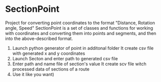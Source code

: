 # SectionPoint
Project for converting point coordinates to the format "Distance, Rotation angle, Speed"
SectionPoint is a set of classes and functions for working with coordinates and converting them into points and segments, 
and then into the above-described format.

1. Launch python generator of point in additonal folder
  It create csv file with generated x and y coordinates
2. Launch Secton and enter path to generated csv file
3. Enter path and name file of section's value
It create scv file witch processed data of sections of a route
4. Use it like you want)
